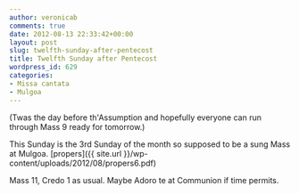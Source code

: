 ```yaml
---
author: veronicab
comments: true
date: 2012-08-13 22:33:42+00:00
layout: post
slug: twelfth-sunday-after-pentecost
title: Twelfth Sunday after Pentecost
wordpress_id: 629
categories:
- Missa cantata
- Mulgoa
---
```


(Twas the day before th'Assumption and hopefully everyone can run through Mass 9 ready for tomorrow.)

This Sunday is the 3rd Sunday of the month so supposed to be a sung Mass at Mulgoa.
[propers]({{ site.url }}/wp-content/uploads/2012/08/propers6.pdf)

Mass 11, Credo 1 as usual.  Maybe Adoro te at Communion if time permits.
